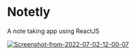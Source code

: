 # Notetly

A note taking app using ReactJS

<a href="https://ibb.co/qmGG1SK"><img src="https://i.ibb.co/5sDDc0m/Screenshot-from-2022-07-02-12-00-07.png" alt="Screenshot-from-2022-07-02-12-00-07" border="0"></a>
